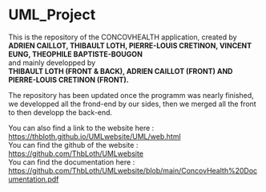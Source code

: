 # UML_Project
This is the repository of the CONCOVHEALTH application, created by
<br><strong>ADRIEN CAILLOT, THIBAULT LOTH, PIERRE-LOUIS CRETINON, VINCENT EUNG, THEOPHILE BAPTISTE-BOUGON</strong> <br>
and mainly developped by
<br><strong>THIBAULT LOTH (FRONT & BACK), ADRIEN CAILLOT (FRONT) AND PIERRE-LOUIS CRETINON (FRONT).</strong> <br>

The repository has been updated once the programm was nearly finished, we developped all the frond-end by our sides,
then we merged all the front to then developp the back-end.

You can also find a link to the website here : https://thbloth.github.io/UMLwebsite/UML/web.html <br>
You can find the github of the website : https://github.com/ThbLoth/UMLwebsite <br>
You can find the documentation here  : https://github.com/ThbLoth/UMLwebsite/blob/main/ConcovHealth%20Documentation.pdf
